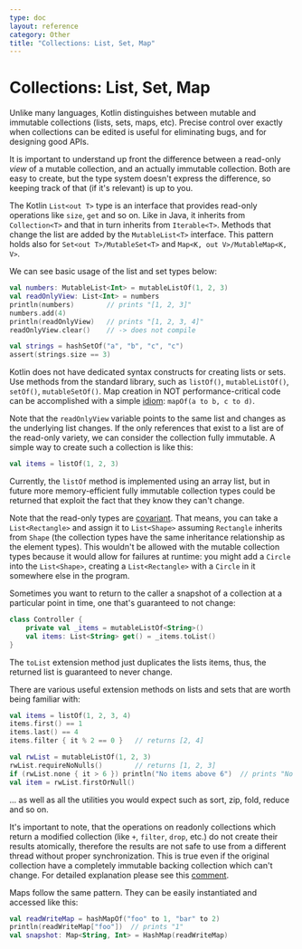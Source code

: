 ```yaml
---
type: doc
layout: reference
category: Other
title: "Collections: List, Set, Map"
---
```


# Collections: List, Set, Map

Unlike many languages, Kotlin distinguishes between mutable and immutable collections (lists, sets, maps, etc). Precise control over exactly when collections can be edited is useful for eliminating bugs, and for designing good APIs.

It is important to understand up front the difference between a read-only _view_ of a mutable collection, and an actually immutable collection. Both are easy to create, but the type system doesn't express the difference, so keeping track of that (if it's relevant) is up to you.

The Kotlin `List<out T>` type is an interface that provides read-only operations like `size`, `get` and so on. Like in Java, it inherits from `Collection<T>` and that in turn inherits from `Iterable<T>`. Methods that change the list are added by the `MutableList<T>` interface. This pattern holds also for `Set<out T>/MutableSet<T>` and `Map<K, out V>/MutableMap<K, V>`.

We can see basic usage of the list and set types below:

<div class="sample" markdown="1" theme="idea" data-highlight-only>

```kotlin
val numbers: MutableList<Int> = mutableListOf(1, 2, 3)
val readOnlyView: List<Int> = numbers
println(numbers)        // prints "[1, 2, 3]"
numbers.add(4)
println(readOnlyView)   // prints "[1, 2, 3, 4]"
readOnlyView.clear()    // -> does not compile

val strings = hashSetOf("a", "b", "c", "c")
assert(strings.size == 3)
```

</div>

Kotlin does not have dedicated syntax constructs for creating lists or sets. Use methods from the standard library, such as
`listOf()`, `mutableListOf()`, `setOf()`, `mutableSetOf()`.
Map creation in NOT performance-critical code can be accomplished with a simple [idiom](idioms.html#read-only-map): `mapOf(a to b, c to d)`.

Note that the `readOnlyView` variable points to the same list and changes as the underlying list changes. If the only references that exist to a list are of the read-only variety, we can consider the collection fully immutable. A simple way to create such a collection is like this:

<div class="sample" markdown="1" theme="idea" data-highlight-only>

```kotlin
val items = listOf(1, 2, 3)
```

</div>

Currently, the `listOf` method is implemented using an array list, but in future more memory-efficient fully immutable collection types could be returned that exploit the fact that they know they can't change.

Note that the read-only types are [covariant](generics.html#variance). That means, you can take a `List<Rectangle>` and assign it to `List<Shape>` assuming `Rectangle` inherits from `Shape` (the collection types have the same inheritance relationship as the element types). This wouldn't be allowed with the mutable collection types because it would allow for failures at runtime: you might add a `Circle` into the `List<Shape>`, creating a `List<Rectangle>` with a `Circle` in it somewhere else in the program.

Sometimes you want to return to the caller a snapshot of a collection at a particular point in time, one that's guaranteed to not change:

<div class="sample" markdown="1" theme="idea" data-highlight-only>

```kotlin
class Controller {
    private val _items = mutableListOf<String>()
    val items: List<String> get() = _items.toList()
}
```

</div>

The `toList` extension method just duplicates the lists items, thus, the returned list is guaranteed to never change.

There are various useful extension methods on lists and sets that are worth being familiar with:

<div class="sample" markdown="1" theme="idea" data-highlight-only>

```kotlin
val items = listOf(1, 2, 3, 4)
items.first() == 1
items.last() == 4
items.filter { it % 2 == 0 }   // returns [2, 4]

val rwList = mutableListOf(1, 2, 3)
rwList.requireNoNulls()        // returns [1, 2, 3]
if (rwList.none { it > 6 }) println("No items above 6")  // prints "No items above 6"
val item = rwList.firstOrNull()
```

</div>

... as well as all the utilities you would expect such as sort, zip, fold, reduce and so on.

It's important to note, that the operations on readonly collections which return a modified collection (like `+`, `filter`, `drop`, etc.) do not create their results atomically, therefore the results are not safe to use from a different thread without proper synchronization. This is true even if the original collection have a completely immutable backing collection which can't change. For detailed explanation please see this [comment](https://github.com/JetBrains/kotlin-web-site/pull/1238/files#r243049877).

Maps follow the same pattern. They can be easily instantiated and accessed like this:

<div class="sample" markdown="1" theme="idea" data-highlight-only>

```kotlin
val readWriteMap = hashMapOf("foo" to 1, "bar" to 2)
println(readWriteMap["foo"])  // prints "1"
val snapshot: Map<String, Int> = HashMap(readWriteMap)
```

</div>
